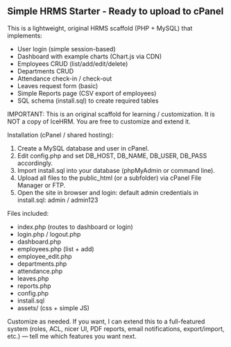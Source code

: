 Simple HRMS Starter - Ready to upload to cPanel
-------------------------------------------------------------------------
This is a lightweight, original HRMS scaffold (PHP + MySQL) that implements:
- User login (simple session-based)
- Dashboard with example charts (Chart.js via CDN)
- Employees CRUD (list/add/edit/delete)
- Departments CRUD
- Attendance check-in / check-out
- Leaves request form (basic)
- Simple Reports page (CSV export of employees)
- SQL schema (install.sql) to create required tables

IMPORTANT: This is an original scaffold for learning / customization. It is NOT a copy
of IceHRM. You are free to customize and extend it.

Installation (cPanel / shared hosting):
1. Create a MySQL database and user in cPanel.
2. Edit config.php and set DB_HOST, DB_NAME, DB_USER, DB_PASS accordingly.
3. Import install.sql into your database (phpMyAdmin or command line).
4. Upload all files to the public_html (or a subfolder) via cPanel File Manager or FTP.
5. Open the site in browser and login:
   default admin credentials in install.sql: admin / admin123

Files included:
- index.php (routes to dashboard or login)
- login.php / logout.php
- dashboard.php
- employees.php (list + add)
- employee_edit.php
- departments.php
- attendance.php
- leaves.php
- reports.php
- config.php
- install.sql
- assets/ (css + simple JS)

Customize as needed. If you want, I can extend this to a full-featured system (roles, ACL,
nicer UI, PDF reports, email notifications, export/import, etc.) — tell me which features
you want next.
